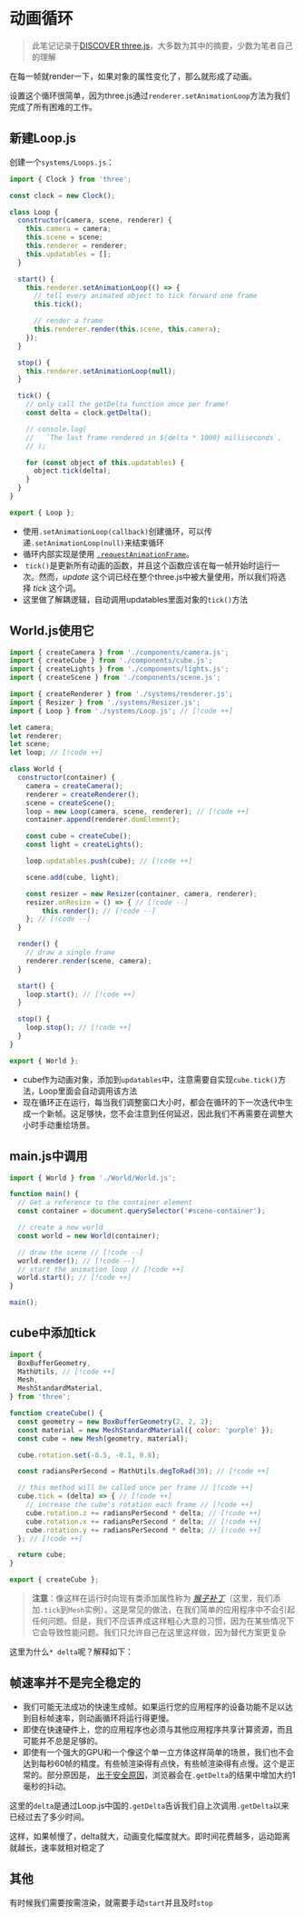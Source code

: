 # 动画循环

> 此笔记记录于[DISCOVER three.js](https://discoverthreejs.com/)，大多数为其中的摘要，少数为笔者自己的理解

在每一帧就render一下，如果对象的属性变化了，那么就形成了动画。

设置这个循环很简单，因为three.js通过`renderer.setAnimationLoop`方法为我们完成了所有困难的工作。
## 新建Loop.js

创建一个`systems/Loops.js`：

```js
import { Clock } from 'three';

const clock = new Clock();

class Loop {
  constructor(camera, scene, renderer) {
    this.camera = camera;
    this.scene = scene;
    this.renderer = renderer;
    this.updatables = [];
  }

  start() {
    this.renderer.setAnimationLoop(() => {
      // tell every animated object to tick forward one frame
      this.tick();

      // render a frame
      this.renderer.render(this.scene, this.camera);
    });
  }

  stop() {
    this.renderer.setAnimationLoop(null);
  }

  tick() {
    // only call the getDelta function once per frame!
    const delta = clock.getDelta();

    // console.log(
    //   `The last frame rendered in ${delta * 1000} milliseconds`,
    // );

    for (const object of this.updatables) {
      object.tick(delta);
    }
  }
}

export { Loop };
```

- 使用`.setAnimationLoop(callback)`创建循环，可以传递`.setAnimationLoop(null)`来结束循环
- 循环内部实现是使用 [`.requestAnimationFrame`](https://discoverthreejs.com/zh/book/appendix/dom-api-reference/#drawing-animation-frames "`.requestAnimationFrame`")。
-  `tick()`是更新所有动画的函数，并且这个函数应该在每一帧开始时运行一次。然而，_update_ 这个词已经在整个three.js中被大量使用，所以我们将选择 _tick_ 这个词。
- 这里做了解耦逻辑，自动调用updatables里面对象的`tick()`方法
## World.js使用它

```js
import { createCamera } from './components/camera.js';
import { createCube } from './components/cube.js';
import { createLights } from './components/lights.js';
import { createScene } from './components/scene.js';

import { createRenderer } from './systems/renderer.js';
import { Resizer } from './systems/Resizer.js';
import { Loop } from './systems/Loop.js'; // [!code ++]

let camera;
let renderer;
let scene;
let loop; // [!code ++]

class World {
  constructor(container) {
    camera = createCamera();
    renderer = createRenderer();
    scene = createScene();
    loop = new Loop(camera, scene, renderer); // [!code ++]
    container.append(renderer.domElement);

    const cube = createCube();
    const light = createLights();

    loop.updatables.push(cube); // [!code ++]

    scene.add(cube, light);

    const resizer = new Resizer(container, camera, renderer);
	resizer.onResize = () => { // [!code --]
		this.render(); // [!code --]
	}; // [!code --]
  }

  render() {
    // draw a single frame
    renderer.render(scene, camera);
  }

  start() {
    loop.start(); // [!code ++]
  }

  stop() {
    loop.stop(); // [!code ++]
  }
}

export { World };
```

- cube作为动画对象，添加到`updatables`中，注意需要自实现`cube.tick()`方法，Loop里面会自动调用该方法
- 现在循环正在运行，每当我们调整窗口大小时，都会在循环的下一次迭代中生成一个新帧。这足够快，您不会注意到任何延迟，因此我们不再需要在调整大小时手动重绘场景。

## main.js中调用

```js
import { World } from './World/World.js';

function main() {
  // Get a reference to the container element
  const container = document.querySelector('#scene-container');

  // create a new world
  const world = new World(container);

  // draw the scene // [!code --]
  world.render(); // [!code --]
  // start the animation loop // [!code ++]
  world.start(); // [!code ++]
}

main();
```

## cube中添加tick

```js
import {
  BoxBufferGeometry,
  MathUtils, // [!code ++]
  Mesh,
  MeshStandardMaterial,
} from 'three';

function createCube() {
  const geometry = new BoxBufferGeometry(2, 2, 2);
  const material = new MeshStandardMaterial({ color: 'purple' });
  const cube = new Mesh(geometry, material);

  cube.rotation.set(-0.5, -0.1, 0.8);

  const radiansPerSecond = MathUtils.degToRad(30); // [!code ++]

  // this method will be called once per frame // [!code ++]
  cube.tick = (delta) => { // [!code ++]
    // increase the cube's rotation each frame // [!code ++]
    cube.rotation.z += radiansPerSecond * delta; // [!code ++]
    cube.rotation.x += radiansPerSecond * delta; // [!code ++]
    cube.rotation.y += radiansPerSecond * delta; // [!code ++]
  }; // [!code ++]

  return cube;
}

export { createCube };
```

> **注意**：像这样在运行时向现有类添加属性称为 [_猴子补丁_](https://en.wikipedia.org/wiki/Monkey_patch)（这里，我们添加`.tick`到`Mesh`实例）。这是常见的做法，在我们简单的应用程序中不会引起任何问题。但是，我们不应该养成这样粗心大意的习惯，因为在某些情况下它会导致性能问题。我们只允许自己在这里这样做，因为替代方案更复杂

这里为什么`* delta`呢？解释如下：

## 帧速率并不是完全稳定的

- 我们可能无法成功的快速生成帧。如果运行您的应用程序的设备功能不足以达到目标帧速率，则动画循环将运行得更慢。
- 即使在快速硬件上，您的应用程序也必须与其他应用程序共享计算资源，而且可能并不总是足够的。
- 即使有一个强大的GPU和一个像这个单一立方体这样简单的场景，我们也不会达到每秒60帧的精度。有些帧渲染得有点快，有些帧渲染得有点慢。这个是正常的。部分原因是， [出于安全原因](https://developer.mozilla.org/en-US/docs/Web/API/Performance/now#Reduced_time_precision)，浏览器会在`.getDelta`的结果中增加大约1毫秒的抖动。

这里的`delta`是通过Loop.js中国的`.getDelta`告诉我们自上次调用`.getDelta`以来已经过去了多少时间。

这样，如果帧慢了，delta就大，动画变化幅度就大。即时间花费越多，运动距离就越长，速率就相对稳定了

## 其他

有时候我们需要按需渲染，就需要手动`start`并且及时`stop`